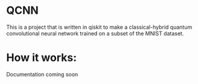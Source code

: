 # QCNN
This is a project that is written in qiskit to make a classical-hybrid quantum convolutional neural network trained on a subset of the MNIST dataset.

# How it works:
Documentation coming soon

